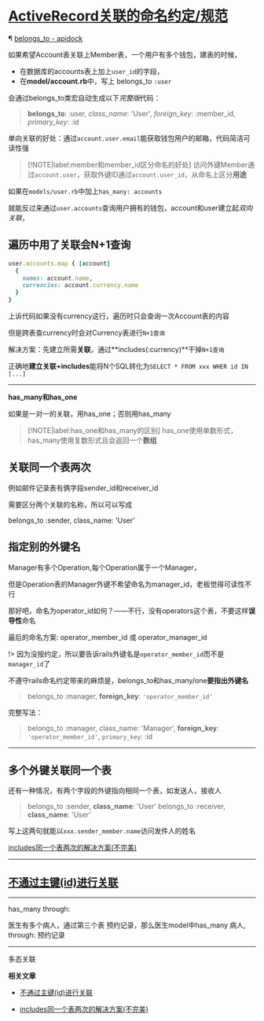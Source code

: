 # [ActiveRecord关联的命名约定/规范](/2019/11/active_record_association.md)

¶ [belongs_to - apidock](https://apidock.com/rails/ActiveRecord/Associations/ClassMethods/belongs_to)

如果希望Account表关联上Member表，一个用户有多个钱包，建表的时候，

- 在数据库的accounts表上加上`user_id`的字段，
- 在**model/account.rb**中，写上 belongs_to `:user`

会通过belongs_to类宏自动生成以下<var class="mark">完整版</var>代码：

> **belongs_to**: :user, <var class="mark">class_name</var>: 'User', <var class="mark">foreign_key</var>: :member_id, <var class="mark">primary_key</var>: :id

单向关联的好处：通过`account.user.email`能获取钱包用户的邮箱，代码简洁可读性强

> [!NOTE|label:member和member_id区分命名的好处]
> 访问外键Member通过`account.user`，获取外键ID通过`account.user_id`，从命名上区分**用途**

如果在`models/user.rb`中加上`has_many: accounts`

就能反过来通过`user.accounts`查询用户拥有的钱包，account和user建立起<var class="mark">双向关联</var>，

## 遍历中用了关联会N+1查询

```ruby
user.accounts.map { |account|
  {
    names: account.name,
    currencies: account.currency.name
  }
}
```

上诉代码如果没有currency这行，遍历时只会查询一次Account表的内容

但是跨表查currency时会对Currency表进行`N+1查询`

解决方案：先建立所需**关联**，通过**includes(:currency)**干掉`N+1查询`

正确地**建立关联+includes**能将N个SQL转化为`SELECT * FROM xxx WHER id IN [...]`

---

<i class="fa fa-hashtag"></i>
**has_many和has_one**

如果是一对一的关联，用has_one；否则用has_many

> [!NOTE|label:has_one和has_many的区别]
> has_one使用单数形式，has_many使用复数形式且会返回一个**数组**

## 关联同一个表两次

例如邮件记录表有俩字段sender_id和receiver_id

需要区分两个关联的名称，所以可以写成

belongs_to :sender, class_name: 'User'

## 指定别的外键名

Manager有多个Operation,每个Operation属于一个Manager，

但是Operation表的Manager外键不希望命名为manager_id，老板觉得可读性不行

那好吧，命名为operator_id如何？——不行，没有operators这个表，不要这样**误导性**命名

最后的命名方案: operator_member_id 或 operator_manager_id

!> 因为没按约定，所以要告诉rails外键名是`operator_member_id`而不是`manager_id`了

不遵守rails命名约定带来的麻烦是，belongs_to和has_many/one**要指出外键名**

> belongs_to :manager, **foreign_key**: `'operator_member_id'`

完整写法：

> belongs_to :manager, class_name: 'Manager', **foreign_key**: `'operator_member_id'`, `primary_key`: :id

---

## 多个外键关联同一个表

还有一种情况，有两个字段的外键指向相同一个表，如发送人，接收人

> belongs_to :sender, **class_name**: 'User'
> belongs_to :receiver, **class_name**: 'User'

写上这两句就能以`xxx.sender_member.name`访问发件人的姓名

[includes同一个表两次的解决方案(不完美)](/2019/12/includes_same_table_twice.md)

---

## [不通过主键(id)进行关联](/2019/12/association_without_primary_key.md)

---

<i class="fa fa-hashtag"></i>
has_many through:

医生有多个病人，通过第三个表 预约记录，那么医生model中has_many 病人, through: 预约记录

---

<i class="fa fa-hashtag"></i>
多态关联

**相关文章**

- [不通过主键(id)进行关联](/2019/12/association_without_primary_key.md)

- [includes同一个表两次的解决方案(不完美)](/2019/12/includes_same_table_twice.md)
